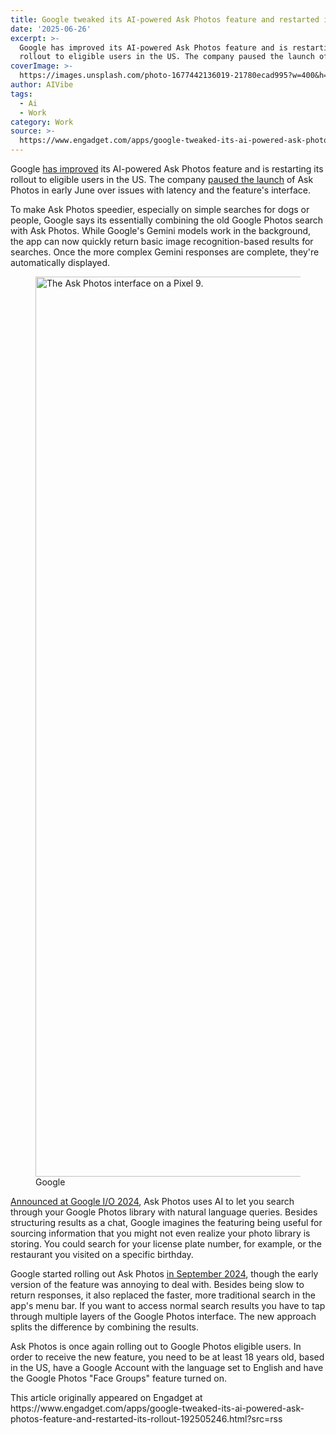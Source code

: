 ```yaml
---
title: Google tweaked its AI-powered Ask Photos feature and restarted its rollout
date: '2025-06-26'
excerpt: >-
  Google has improved its AI-powered Ask Photos feature and is restarting its
  rollout to eligible users in the US. The company paused the launch of Ask...
coverImage: >-
  https://images.unsplash.com/photo-1677442136019-21780ecad995?w=400&h=200&fit=crop&auto=format
author: AIVibe
tags:
  - Ai
  - Work
category: Work
source: >-
  https://www.engadget.com/apps/google-tweaked-its-ai-powered-ask-photos-feature-and-restarted-its-rollout-192505246.html?src=rss
---
```

<p>Google <a data-i13n="elm:context_link;elmt:doNotAffiliate;cpos:1;pos:1" class="no-affiliate-link" href="https://blog.google/products/photos/updates-ask-photos-search/">has improved</a> its AI-powered Ask Photos feature and is restarting its rollout to eligible users in the US. The company <a data-i13n="elm:context_link;elmt:doNotAffiliate;cpos:2;pos:1" class="no-affiliate-link" href="https://www.engadget.com/ai/google-has-paused-the-ask-photos-rollout-182409437.html">paused the launch</a> of Ask Photos in early June over issues with latency and the feature's interface.</p>
<p>To make Ask Photos speedier, especially on simple searches for dogs or people, Google says its essentially combining the old Google Photos search with Ask Photos. While Google's Gemini models work in the background, the app can now quickly return basic image recognition-based results for searches. Once the more complex Gemini responses are complete, they're automatically displayed.</p>
<span id="end-legacy-contents"></span><figure><img src="https://s.yimg.com/os/creatr-uploaded-images/2025-06/73d32020-52c0-11f0-977d-879f4a61cd1a" data-crop-orig-src="https://s.yimg.com/os/creatr-uploaded-images/2025-06/73d32020-52c0-11f0-977d-879f4a61cd1a" style="height:1440px;width:2560px;" alt="The Ask Photos interface on a Pixel 9." data-uuid="bdfe821b-a098-37fe-ad44-6318954fd8a8"><figcaption></figcaption><div class="photo-credit">Google</div></figure>
<p><a data-i13n="elm:context_link;elmt:doNotAffiliate;cpos:3;pos:1" class="no-affiliate-link" href="https://www.engadget.com/ask-google-photos-to-get-help-making-sense-of-your-gallery-170734062.html">Announced at Google I/O 2024</a>, Ask Photos uses AI to let you search through your Google Photos library with natural language queries. Besides structuring results as a chat, Google imagines the featuring being useful for sourcing information that you might not even realize your photo library is storing. You could search for your license plate number, for example, or the restaurant you visited on a specific birthday.</p>
<p>Google started rolling out Ask Photos <a data-i13n="elm:context_link;elmt:doNotAffiliate;cpos:4;pos:1" class="no-affiliate-link" href="https://www.engadget.com/ai/googles-gemini-powered-photo-search-arrives-in-early-access-160041679.html">in September 2024</a>, though the early version of the feature was annoying to deal with. Besides being slow to return responses, it also replaced the faster, more traditional search in the app's menu bar. If you want to access normal search results you have to tap through multiple layers of the Google Photos interface. The new approach splits the difference by combining the results.</p>
<p>Ask Photos is once again rolling out to Google Photos eligible users. In order to receive the new feature, you need to be at least 18 years old, based in the US, have a Google Account with the language set to English and have the Google Photos "Face Groups" feature turned on.</p>This article originally appeared on Engadget at https://www.engadget.com/apps/google-tweaked-its-ai-powered-ask-photos-feature-and-restarted-its-rollout-192505246.html?src=rss

